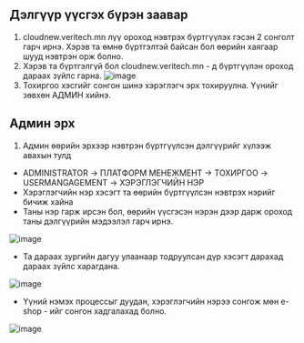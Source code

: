 ## Дэлгүүр үүсгэх бүрэн заавар

1. cloudnew.veritech.mn лүү ороход нэвтрэх бүртгүүлэх гэсэн 2 сонголт гарч ирнэ. Хэрэв та өмнө бүртгэлтэй байсан бол өөрийн хаягаар шууд нэвтрэн орж болно.
2. Хэрэв та бүртгэлгүй бол cloudnew.veritech.mn - д бүртгүүлэн ороход дараах зүйлс гарна. ![image](https://github.com/jagaa999/motodocs/assets/133182052/2c6b25b8-0118-414a-81e5-a3621bd07ad4)
3. Тохиргоо хэсгийг сонгон шинэ хэрэглэгч эрх тохируулна. Үүнийг зөвхөн АДМИН хийнэ.

##  Админ эрх

1. Админ өөрийн эрхээр нэвтрэн бүртгүүлсэн дэлгүүрийг хүлээж авахын тулд 
  - ADMINISTRATOR -> ПЛАТФОРМ МЕНЕЖМЕНТ -> ТОХИРГОО -> USERMANGAGEMENT -> ХЭРЭГЛЭГЧИЙН НЭР
  - Хэрэглэгчийн нэр хэсэгт та өөрийн бүртгүүлсэн нэвтрэх нэрийг бичиж хайна
  - Таны нэр гарж ирсэн бол, өөрийн үүсгэсэн нэрэн дээр дарж ороход таны дэлгүүрийн мэдээлэл гарч ирнэ.
   
   ![image](https://github.com/jagaa999/motodocs/assets/133182052/84124907-5a08-4613-a8c2-e496050f46aa)
  - Та дараах зургийн дагуу улаанаар тодруулсан дүр хэсэгт дарахад дараах зүйлс харагдана.
   
   ![image](https://github.com/jagaa999/motodocs/assets/133182052/0bfa1c1d-9fcd-43f0-8187-812a842c9217)
  - Үүний нэмэх процессыг дуудан, хэрэглэгчийн нэрээ сонгож мөн e-shop - ийг сонгон хадгалахад болно.
  
   ![image](https://github.com/jagaa999/motodocs/assets/133182052/1bef6a17-293a-4fb7-9551-4a9aeb6d5df8)





